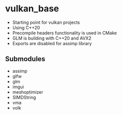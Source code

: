 # vulkan_base
- Starting point for vulkan projects
- Using C++20
- Precompile headers functionality is used in CMake
- GLM is building with C++20 and AVX2
- Exports are disabled for assimp library

## Submodules
- assimp
- glfw
- glm
- imgui
- meshoptimizer
- SIMDString
- vma
- volk
